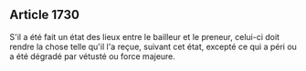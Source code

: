 Article 1730
----
S'il a été fait un état des lieux entre le bailleur et le preneur, celui-ci doit
rendre la chose telle qu'il l'a reçue, suivant cet état, excepté ce qui a péri
ou a été dégradé par vétusté ou force majeure.
